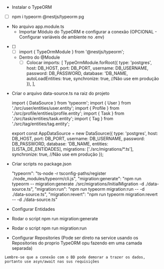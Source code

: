  - Instalar o TypeORM
  - [ ] npm i typeorm @nestjs/typeorm pg

- No arquivo app.module.ts
  - Importar Módulo do TypeORM e configurar a conexão (OPCIONAL - Configurar variáveis de ambiente no .env)
- [ ] 
    - [ ] import { TypeOrmModule } from '@nestjs/typeorm';
    - Dentro do @Module
      - [ ] Colocar 
        imports: [
          TypeOrmModule.forRoot({
            type: 'postgres',
            host: DB_HOST,
            port: DB_PORT,
            username: DB_USERNAME,
            password: DB_PASSWORD,
            database: 'DB_NAME,
            autoLoadEntities: true,
            synchronize: true, //Não use em produção
          }),
        ],

- Criar o arquivo data-source.ts na raiz do projeto

  import { DataSource } from 'typeorm';
  import { User } from './src/user/entities/user.entity';
  import { Profile } from './src/profile/entities/profile.entity';
  import { Task } from './src/task/entities/task.entity';
  import { Tag } from './src/tag/entities/tag.entity';

  export const AppDataSource = new DataSource({
    type: 'postgres',
    host: DB_HOST,
    port: DB_PORT,
    username: DB_USERNAME,
    password: DB_PASSWORD,
    database: 'DB_NAME,
    entities: [LISTA_DE_ENTIDADES],
    migrations: ['./src/migrations/*.ts'],
    synchronize: true, //Não use em produção
  });

- Criar scripts no package.json

  "typeorm": "ts-node -r tsconfig-paths/register ./node_modules/typeorm/cli.js",
  "migration:generate": "npm run typeorm -- migration:generate ./src/migrations/InitialMigration -d ./data-source.ts",
  "migration:run": "npm run typeorm migration:run -- -d ./data-source.ts",
  "migration:revert": "npm run typeorm migration:revert -- -d ./data-source.ts"

- Configurar Entidades

- Rodar o script npm run migration:generate

- Rodar o script npm run migration:run

- Configurar Repositories (Pode ser direto na service usando os Repositories do proprio TypeORM opu fazendo em uma camada separada)

```
Lembre-se que a conexão com o BD pode demorar a trazer os dados, portanto use asyn/await nas sus requisições
```